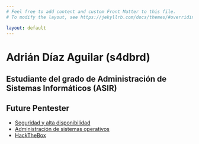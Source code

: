 ```yaml
---
# Feel free to add content and custom Front Matter to this file.
# To modify the layout, see https://jekyllrb.com/docs/themes/#overriding-theme-defaults

layout: default
---
```


# Adrián Díaz Aguilar (s4dbrd)

## Estudiante del grado de Administración de Sistemas Informáticos (ASIR)

## Future Pentester

* [Seguridad y alta disponibilidad](sad2122)
* [Administración de sistemas operativos](aso2122)
* [HackTheBox](htb)
